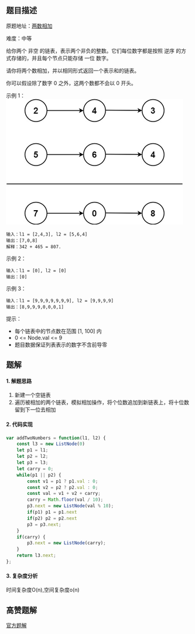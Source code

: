 ## 题目描述

原题地址：[两数相加](https://leetcode-cn.com/problems/add-two-numbers/)

难度：中等

给你两个 非空 的链表，表示两个非负的整数。它们每位数字都是按照 逆序 的方式存储的，并且每个节点只能存储 一位 数字。

请你将两个数相加，并以相同形式返回一个表示和的链表。

你可以假设除了数字 0 之外，这两个数都不会以 0 开头。

示例 1：
![](../img/addtwonumber1.jpeg)
```
输入：l1 = [2,4,3], l2 = [5,6,4]
输出：[7,0,8]
解释：342 + 465 = 807.
```
示例 2：
```
输入：l1 = [0], l2 = [0]
输出：[0]
```
示例 3：
```
输入：l1 = [9,9,9,9,9,9,9], l2 = [9,9,9,9]
输出：[8,9,9,9,0,0,0,1]
```

提示：
- 每个链表中的节点数在范围 [1, 100] 内
- 0 <= Node.val <= 9
- 题目数据保证列表表示的数字不含前导零

## 题解
#### 1. 解题思路
1. 新建一个空链表
2. 遍历被相加的两个链表，模拟相加操作，将个位数追加到新链表上，将十位数留到下一位去相加

#### 2. 代码实现
```js
var addTwoNumbers = function(l1, l2) {
    const l3 = new ListNode(0)
    let p1 = l1;
    let p2 = l2;
    let p3 = l3;
    let carry = 0;
    while(p1 || p2) {
        const v1 = p1 ? p1.val : 0;
        const v2 = p2 ? p2.val : 0;
        const val = v1 + v2 + carry;
        carry = Math.floor(val / 10);
        p3.next = new ListNode(val % 10);
        if(p1) p1 = p1.next
        if(p2) p2 = p2.next
        p3 = p3.next;
    }
    if(carry) {
        p3.next = new ListNode(carry);
    }
    return l3.next;
};
```

#### 3. 复杂度分析
时间复杂度O(n),空间复杂度o(n)

## 高赞题解
[官方题解](https://leetcode-cn.com/problems/add-two-numbers/solution/liang-shu-xiang-jia-by-leetcode-solution/)
